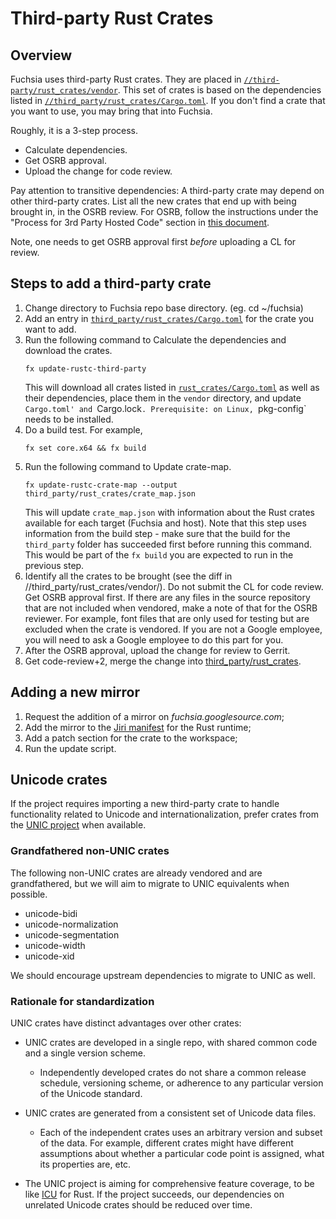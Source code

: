# Third-party Rust Crates

## Overview

Fuchsia uses third-party Rust crates. They are placed in
[`//third-party/rust_crates/vendor`][3p-vendor].
This set of crates is based on the dependencies listed in
[`//third_party/rust_crates/Cargo.toml`][3p-cargo-toml].
If you don't find a crate that you want to use, you may bring that into Fuchsia.

Roughly, it is a 3-step process.
 - Calculate dependencies.
 - Get OSRB approval.
 - Upload the change for code review.

Pay attention to transitive dependencies: A third-party crate may depend on
other third-party crates. List all the new crates that end up with being
brought in, in the OSRB review. For OSRB, follow the instructions under the
"Process for 3rd Party Hosted Code" section in [this document][osrb-process].

Note, one needs to get OSRB approval first _before_ uploading a CL for review.

## Steps to add a third-party crate

1. Change directory to Fuchsia repo base directory.
   (eg. cd ~/fuchsia)
1. Add an entry in
   [`third_party/rust_crates/Cargo.toml`][3p-cargo-toml]
   for the crate you want to add.
1. Run the following command to Calculate the dependencies and download the
   crates.
   ```
   fx update-rustc-third-party
   ```
   This will download all crates listed in
   [`rust_crates/Cargo.toml`][3p-cargo-toml] as well as their dependencies,
   place them in the `vendor` directory, and update `Cargo.toml' and
   `Cargo.lock`.
   Prerequisite: on Linux, `pkg-config` needs to be installed.
1. Do a build test. For example,
   ```
   fx set core.x64 && fx build
   ```
1. Run the following command to Update crate-map.
   ```
   fx update-rustc-crate-map --output third_party/rust_crates/crate_map.json
   ```
   This will update `crate_map.json` with information about the Rust crates
   available for each target (Fuchsia and host).
   Note that this step uses information from the build step - make sure that the
   build for the `third_party` folder has succeeded first before running this
   command.  This would be part of the `fx build` you are expected to run in the
   previous step.
1. Identify all the crates to be brought
   (see the diff in //third_party/rust_crates/vendor/).
   Do not submit the CL for code review. Get OSRB approval first.
   If there are any files in the source repository that are not included when
   vendored, make a note of that for the OSRB reviewer. For example, font files
   that are only used for testing but are excluded when the crate is vendored.
   If you are not a Google employee, you will need to ask a Google employee to
   do this part for you.
1. After the OSRB approval, upload the change for review to Gerrit.
1. Get code-review+2, merge the change into [third_party/rust_crates][3p-crates].

## Adding a new mirror

1. Request the addition of a mirror on *fuchsia.googlesource.com*;
1. Add the mirror to the [Jiri manifest][jiri-manifest] for the Rust runtime;
1. Add a patch section for the crate to the workspace;
1. Run the update script.

[3p-crates]: /third_party/rust_crates/
[3p-cargo-toml]: /third_party/rust_crates/Cargo.toml
[3p-vendor]: /third_party/rust_crates/vendor
[osrb-process]: https://docs.google.com/document/d/1X3eNvc4keQxOpbkGUiyYBMtr3ueEnVQCPW61FT96o_E/edit#heading=h.7mb7m2qs89th
[jiri-manifest]: https://fuchsia.googlesource.com/manifest/+/master/runtimes/rust "Jiri manifest"

## Unicode crates

If the project requires importing a new third-party crate to handle
functionality related to Unicode and internationalization, prefer crates from
the [UNIC project](https://crates.io/crates/unic) when available.

### Grandfathered non-UNIC crates

The following non-UNIC crates are already vendored and are grandfathered, but we
will aim to migrate to UNIC equivalents when possible.

* unicode-bidi
* unicode-normalization
* unicode-segmentation
* unicode-width
* unicode-xid

We should encourage upstream dependencies to migrate to UNIC as well.

### Rationale for standardization

UNIC crates have distinct advantages over other crates:

* UNIC crates are developed in a single repo, with shared common code and a
  single version scheme.

  * Independently developed crates do not share a common release schedule,
    versioning scheme, or adherence to any particular version of the Unicode
    standard.

* UNIC crates are generated from a consistent set of Unicode data files.

  * Each of the independent crates uses an arbitrary version and subset of
    the data. For example, different crates might have different assumptions
    about whether a particular code point is assigned, what its properties
    are, etc.

* The UNIC project is aiming for comprehensive feature coverage, to be like
  [ICU](http://site.icu-project.org/) for Rust. If the project succeeds, our
  dependencies on unrelated Unicode crates should be reduced over time.

